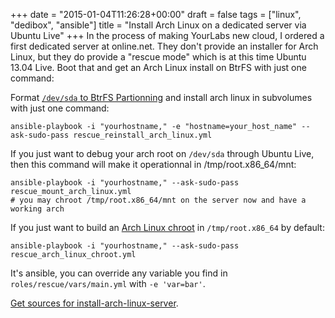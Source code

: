 +++
date = "2015-01-04T11:26:28+00:00"
draft = false
tags = ["linux", "dedibox", "ansible"]
title = "Install Arch Linux on a dedicated server via Ubuntu Live"
+++
In the process of making YourLabs new cloud, I ordered a first dedicated server at online.net. They don't provide an installer for Arch Linux, but they do provide a "rescue mode" which is at this time Ubuntu 13.04 Live. Boot that and get an Arch Linux install on BtrFS with just one command:

Format [`/dev/sda` to BtrFS Partionning](https://wiki.archlinux.org/index.php/partitioning#Btrfs_Partitioning) and install arch linux in subvolumes with just one command:

    ansible-playbook -i "yourhostname," -e "hostname=your_host_name" --ask-sudo-pass rescue_reinstall_arch_linux.yml

If you just want to debug your arch root on `/dev/sda` through Ubuntu Live,
then this command will make it operationnal in /tmp/root.x86_64/mnt:

    ansible-playbook -i "yourhostname," --ask-sudo-pass rescue_mount_arch_linux.yml
    # you may chroot /tmp/root.x86_64/mnt on the server now and have a working arch

If you just want to build an [Arch Linux
chroot](https://wiki.archlinux.org/index.php/Install_from_Existing_Linux#Creating_the_chroot) in `/tmp/root.x86_64` by default:

    ansible-playbook -i "yourhostname," --ask-sudo-pass rescue_arch_linux_chroot.yml

It's ansible, you can override any variable you find in
`roles/rescue/vars/main.yml` with `-e 'var=bar'`.


[Get sources for install-arch-linux-server](https://github.com/jpic/install-arch-linux-server).